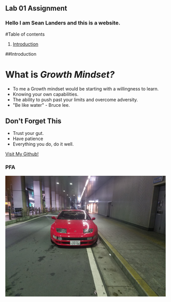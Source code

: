 ## Lab 01 Assignment


### Hello I am Sean Landers and this is a website.

#Table of contents
1. [Introduction](#introduction)


##Introduction <a name="introduction"></a>

# What is *Growth Mindset?*

- To me a Growth mindset would be starting with a willingness to learn.
- Knowing your own capabilities.
- The ability to push past your limits and overcome adversity.
- "Be like water" - Bruce lee.

## Don't Forget This

- Trust your gut.
- Have patience
- Everything you do, do it well.



[Visit My Github!](https://github.com/seanlanders92)

### PFA
![Carpic](https://github.com/seanlanders92/Mastersite/blob/master/20180210_210450.jpg)


